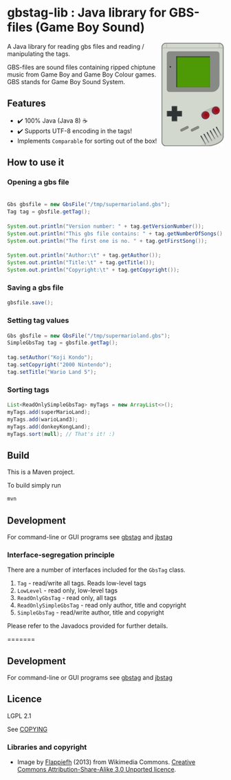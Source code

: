 # gbstag-lib : Java library for GBS-files (Game Boy Sound)
<img src="gameboy.png" alt="Game Boy" align="right">

A Java library for reading gbs files and reading / manipulating the tags.

GBS-files are sound files containing ripped chiptune music from Game Boy and
Game Boy Colour games. GBS stands for Game Boy Sound System.


## Features
* :heavy_check_mark: 100% Java (Java 8) :coffee:
* :heavy_check_mark: Supports UTF-8 encoding in the tags!
* Implements <code>Comparable</code> for sorting out of the box!

## How to use it

### Opening a gbs file
```java

Gbs gbsfile = new GbsFile("/tmp/supermarioland.gbs");
Tag tag = gbsfile.getTag();

System.out.println("Version number: " + tag.getVersionNumber());
System.out.println("This gbs file contains: " + tag.getNumberOfSongs() + " songs");
System.out.println("The first one is no. " + tag.getFirstSong());

System.out.println("Author:\t" + tag.getAuthor());
System.out.println("Title:\t" + tag.getTitle());
System.out.println("Copyright:\t" + tag.getCopyright());
```

### Saving a gbs file
```java
gbsfile.save();
```

### Setting tag values
```java
Gbs gbsfile = new GbsFile("/tmp/supermarioland.gbs");
SimpleGbsTag tag = gbsfile.getTag();

tag.setAuthor("Koji Kondo");
tag.setCopyright("2000 Nintendo");
tag.setTitle("Wario Land 5");
```

### Sorting tags
```java
List<ReadOnlySimpleGbsTag> myTags = new ArrayList<>();
myTags.add(superMarioLand);
myTags.add(warioLand3);
myTags.add(donkeyKongLand);
myTags.sort(null); // That's it! :)
```

## Build
This is a Maven project.

To build simply run
```sh
mvn
```


## Development
For command-line or GUI programs see [gbstag](https://www.github.com/ullenius/gbstag) and [jbstag](https://www.github.com/ullenius/jbstag)

### Interface-segregation principle
There are a number of interfaces included for the <code>GbsTag</code> class.

1. <code>Tag</code> - read/write all tags. Reads low-level tags
1. <code>LowLevel</code> - read only, low-level tags
1. <code>ReadOnlyGbsTag</code> - read only, all tags
1. <code>ReadOnlySimpleGbsTag</code> - read only author, title and copyright
1. <code>SimpleGbsTag</code> - read/write author, title and copyright

Please refer to the Javadocs provided for further details.


=======
## Development
For command-line or GUI programs see [gbstag](https://www.github.com/ullenius/gbstag) and [jbstag](https://www.github.com/ullenius/jbstag)

## Licence
LGPL 2.1

See [COPYING](COPYING)

### Libraries and copyright
* Image by [Flappiefh](https://fr.wikipedia.org/wiki/Utilisateur:Flappiefh) (2013) from Wikimedia Commons. [Creative Commons Attribution-Share-Alike 3.0 Unported licence](https://creativecommons.org/licenses/by-sa/3.0/deed.en).
